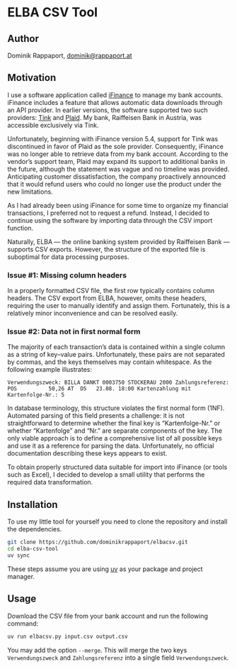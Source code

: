 # ELBA CSV Tool

## Author

Dominik Rappaport, dominik@rappaport.at

## Motivation

I use a software application called [iFinance](http://www.ifinance.de/) to manage my bank accounts. iFinance includes a feature that allows automatic data downloads through an API provider. In earlier versions, the software supported two such providers: [Tink](https://tink.com/) and [Plaid](https://plaid.com/). My bank, Raiffeisen Bank in Austria, was accessible exclusively via Tink.  

Unfortunately, beginning with iFinance version 5.4, support for Tink was discontinued in favor of Plaid as the sole provider. Consequently, iFinance was no longer able to retrieve data from my bank account. According to the vendor’s support team, Plaid may expand its support to additional banks in the future, although the statement was vague and no timeline was provided. Anticipating customer dissatisfaction, the company proactively announced that it would refund users who could no longer use the product under the new limitations.  

As I had already been using iFinance for some time to organize my financial transactions, I preferred not to request a refund. Instead, I decided to continue using the software by importing data through the CSV import function.  

Naturally, ELBA — the online banking system provided by Raiffeisen Bank — supports CSV exports. However, the structure of the exported file is suboptimal for data processing purposes.  

### Issue #1: Missing column headers

In a properly formatted CSV file, the first row typically contains column headers. The CSV export from ELBA, however, omits these headers, requiring the user to manually identify and assign them. Fortunately, this is a relatively minor inconvenience and can be resolved easily.  

### Issue #2: Data not in first normal form

The majority of each transaction’s data is contained within a single column as a string of key–value pairs. Unfortunately, these pairs are not separated by commas, and the keys themselves may contain whitespace. As the following example illustrates:

```aiignore
Verwendungszweck: BILLA DANKT 0003750 STOCKERAU 2000 Zahlungsreferenz: POS          50,26 AT  D5   23.08. 18:00 Kartenzahlung mit Kartenfolge-Nr.: 5
```

In database terminology, this structure violates the first normal form (1NF).
Automated parsing of this field presents a challenge: it is not straightforward to determine whether the final key is “Kartenfolge-Nr.” or whether “Kartenfolge” and “Nr.” are separate components of the key. The only viable approach is to define a comprehensive list of all possible keys and use it as a reference for parsing the data. Unfortunately, no official documentation describing these keys appears to exist.

To obtain properly structured data suitable for import into iFinance (or tools such as Excel), I decided to develop a small utility that performs the required data transformation.

## Installation

To use my little tool for yourself you need to clone the repository and install the dependencies.

```bash
git clone https://github.com/dominikrappaport/elbacsv.git
cd elba-csv-tool
uv sync
```

These steps assume you are using [uv](https://github.com/astral-sh/uv) as your package and project manager.

## Usage

Download the CSV file from your bank account and run the following command:

```bash
uv run elbacsv.py input.csv output.csv
```

You may add the option `--merge`. This will merge the two keys `Verwendungszweck` and `Zahlungsreferenz` 
into a single field `Verwendungszweck`.